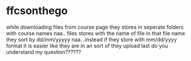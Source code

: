 # ffcsonthego
while downloading files from course page they stores in seperate folders with course names naa.. files stores with the name of file in that file name they sort by dd/mm/yyyyy naa...instead if they store with mm/dd/yyyy format it is easier like they are in an sort of they upload last do you understand my question??????
